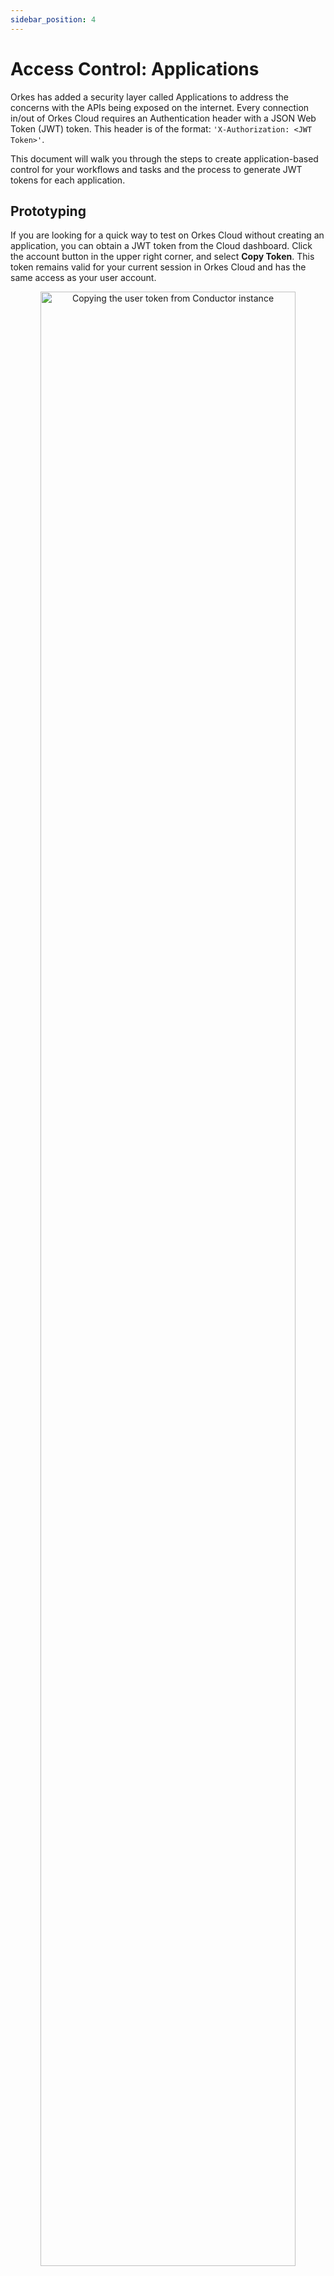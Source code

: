 ```yaml
---
sidebar_position: 4
---
```


# Access Control: Applications

Orkes has added a security layer called Applications to address the concerns with the APIs being exposed on the internet. Every connection in/out of Orkes Cloud requires an Authentication header with a JSON Web Token (JWT) token. This header is of the format: `'X-Authorization: <JWT Token>'`.

This document will walk you through the steps to create application-based control for your workflows and tasks and the process to generate JWT tokens for each application.

## Prototyping

If you are looking for a quick way to test on Orkes Cloud without creating an application, you can obtain a JWT token from the Cloud dashboard. Click the account button in the upper right corner, and select **Copy Token**. This token remains valid for your current session in Orkes Cloud and has the same access as your user account.

<p align="center"><img src="/content/img/prototyping.jpg" alt="Copying the user token from Conductor instance" width="90%" height="auto" style={{paddingBottom: 40, paddingTop: 40}} /></p>

## Application

Each application can generate one or more sets of keys and secrets, and these parameters are used to generate the JWT token. An application can grant access to workflows, tasks, secrets & tags.

<p align="center"><iframe width="560" height="315" src="https://www.youtube.com/embed/0QgnwYMtNj8" title="YouTube video player" frameborder="0" allow="accelerometer; autoplay; clipboard-write; encrypted-media; gyroscope; picture-in-picture" allowfullscreen></iframe></p>

### Configuring Application

To create a new application,

1. From the left menu navigation, choose **ACCESS CONTROL > Applications**.
2. Click **Create Application** and provide an app name.
3. Once your application is created, click the edit button next to its name.
<p align="center"><img src="/content/img/creating-application.png" alt="Creating an application for access control in Conductor" width="90%" height="auto" style={{paddingBottom: 40, paddingTop: 40}} /></p>

### Application Roles

The following roles can be granted to the application.

- **Worker**: Poll and update tasks. It requires EXECUTE permissions on the tasks.
- **Metadata API**: Create and manage workflow and task definitions.
- **Application API**: Create and manage applications.

### Access Keys

Once your application's permission levels are chosen, access must be granted to the application. This is done by generating an Access Key. Click **Create Access Key** to generate a unique _Key Id_ and _Key Secret_. These values are shown only once, so ensure to copy the credentials and store them privately.

<p align="center"><img src="/content/img/create-access-key.jpg" alt="Generating Key Id and Key Secrets" width="50%" height="auto" style={{paddingBottom: 40, paddingTop: 40}} /></p>

Once a key has been created, you can perform two actions on the key:

<p align="center"><img src="/content/img/actions-on-the-generated-key.jpg" alt="Generated Key in the Conductor" width="90%" height="auto" style={{paddingBottom: 40, paddingTop: 40}} /></p>

- **Pause** - Use the pause button to restrict access to the application temporarily. You can resume this access by un-pausing.
- **Delete** - Use the delete button to remove the key permanently. It is a one-time action that cannot be undone.

### Workflow & Task Permissions

In this section, you can provide the application with access to workflows, tasks, secrets, or tags. To add the permissions,

1. Click **+Add Permission** at the top of the **Workflow and Task Permissions** table.
2. In the pop-up window, choose the required **Target Type** from Workflow/Task/Secret/Tag.
3. Select all targets that the application needs access to.
4. Choose the required permissions for the selected targets.

- **Read** - The user can view the workflow/task/secret/tags, but cannot modify or run them.
- **Create** - The user can create the workflow/task/secret/tags.
- **Update** - Allows the user to update the workflow/task/secret/tags. Requires _Metadata API_ role for this.
- **Execute** - Allows the user to run the workflow or task. Requires _Worker_ role for this.
- **Delete** - Allows the user to delete the workflow/task/secret/tags. Requires _Metadata API_ role for this.

5. Once all the workflows and tasks have been added, the table will display the selection. It is possible to add, change or remove access from here.

<p align="center"><img src="/content/img/adding-permissions.png" alt="Adding permissions for the tasks/workflows" width="50%" height="auto" style={{paddingBottom: 40, paddingTop: 40}} /></p>

:::note
When providing permission for tasks, you can specify a [domain](https://orkes.io/content/docs/how-tos/Tasks/task-domains). This allows you to direct all traffic to a specific task instance without specifying it in the API.
:::

## Generating Token

The Access Key & Secret created above can be used to create JWT to authenticate the user and allow a connection to the Conductor server. All of the [Conductor SDKs](https://github.com/conductor-sdk/) support this authentication step. When using a Conductor SDK, the Key & Secret is provided to the SDK, and the authentication is handled automatically.

A JWT may be created outside of the SDK via an API call. Here's an example call to the [Orkes Playground](https://play.orkes.io):

```bash
curl -s -X "POST" "https://play.orkes.io/api/token" \
   -H 'Content-Type: application/json; charset=utf-8' \
   -d '{"keyId": "<your keyId>","keySecret": "<your secret>"}'

  {"token":"<JWT Token>"}
```

Sending the Key Id and Secret generates a JWT. This JWT can be used to make calls to the Conductor instance. The header for authentication is **X-Authorization:**.

For example, this call to the **super_weather** workflow uses a JWT token to get the weather in Beverly Hills, CA:

```bash
curl -s -X "POST" "https://play.orkes.io/api/workflow/super_weather" \
    -H 'Content-Type: application/json; charset=utf-8'  \
    -H 'X-Authorization:  <JWT Token>'\
    -d '{"zip": "90210"}'
```

### Token Expiry

Currently, these generated tokens do not have an expiry, but this is subject to change, and it is expected that in the future, these tokens will expire after a period of time.

## Example

<details><summary>Example Application Setup</summary>
<p>
Let’s consider that two programs have access to Conductor workflows. Both these workflows rely on a single task, i.e., Task X, which is performed by a worker application Worker X.
<br/><br/>
One way to handle this is to create a single application with access to Workflow 1, Workflow 2, and Task X and supply keys/secrets from the application to Program 1, Program 2, and Worker X. But this violates the principle of least privilege, where applications should only have access to the endpoints they require (E.g., Here Worker X should not have access to execute the two workflows).

<p align="center"><img src="/content/img/application_access_example.jpg" alt="Example application" width="500" style={{paddingBottom: 40, paddingTop: 40}} /></p>

In order to satisfy the principle of least privilege, we'll create 3 Applications.

1. Application **Worker X** with the **EXECUTE** permission for **Task X**. This allows the worker to poll the task queue for work.
2. Application **Program 1** with the **EXECUTE** permission for **Workflow 1** and **Task X** so that it can successfully invoke **Workflow 1**.
3. Application **Program 2** with the **EXECUTE** permission for **Workflow 2** and **Task X** so that it can successfully invoke **Workflow 2**.

The worker application has no access to the workflows - since this application only needs to poll the task. The other two applications have only the required access to execute the workflow and the tasks inside the specific workflow.

</p>
</details>
